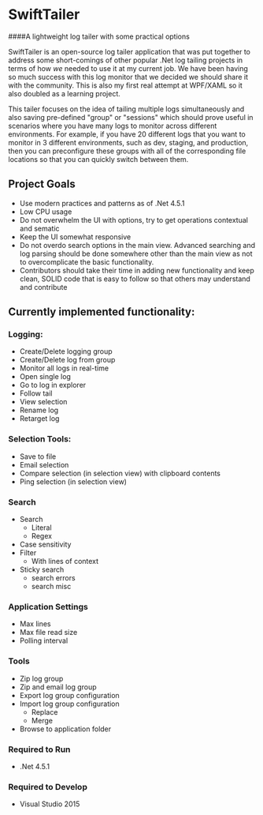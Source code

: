 # SwiftTailer
####A lightweight log tailer with some practical options

SwiftTailer is an open-source log tailer application that was put together to address some short-comings of other popular .Net log tailing projects in terms of how *we* needed to use it at my current job. We have been having so much success with this log monitor that we decided we should share it with the community. This is also my first real attempt at WPF/XAML so it also doubled as a learning project.

This tailer focuses on the idea of tailing multiple logs simultaneously and also saving pre-defined "group" or "sessions" which should prove useful in scenarios where you have many logs to monitor across different environments. For example, if you have 20 different logs that you want to monitor in 3 different environments, such as dev, staging, and production, then you can preconfigure these groups with all of the corresponding file locations so that you can quickly switch between them.

## Project Goals
  - Use modern practices and patterns as of .Net 4.5.1
  - Low CPU usage
  - Do not overwhelm the UI with options, try to get operations contextual and sematic
  - Keep the UI somewhat responsive
  - Do not overdo search options in the main view. Advanced searching and log parsing should be done somewhere other than the main view as not to overcomplicate the basic functionality.
  - Contributors should take their time in adding new functionality and keep clean, SOLID code that is easy to follow so that others may understand and contribute


## Currently implemented functionality: 

### Logging:
 - Create/Delete logging group
 - Create/Delete log from group
 - Monitor all logs in real-time
 - Open single log
 - Go to log in explorer
 - Follow tail
 - View selection
 - Rename log
 - Retarget log
 
### Selection Tools:
 - Save to file
 - Email selection
 - Compare selection (in selection view) with clipboard contents
 - Ping selection (in selection view)
 
### Search
 - Search
   - Literal
   - Regex
 - Case sensitivity
 - Filter
   - With lines of context
 - Sticky search
   - search errors
   - search misc
 
### Application Settings
 - Max lines
 - Max file read size
 - Polling interval
 
### Tools
 - Zip log group
 - Zip and email log group
 - Export log group configuration
 - Import log group configuration
   - Replace
   - Merge
 - Browse to application folder

### Required to Run
 - .Net 4.5.1

### Required to Develop
 - Visual Studio 2015
